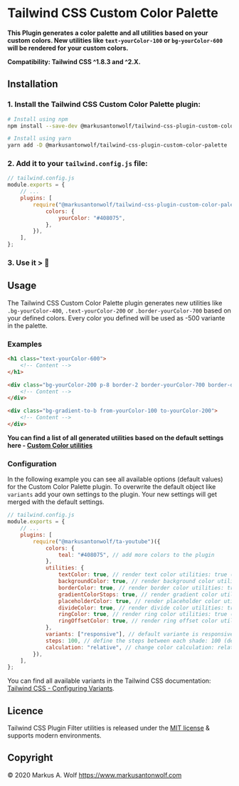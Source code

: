 # Tailwind CSS Custom Color Palette

**This Plugin generates a color palette and all utilities based on your custom colors. New utilities like `text-yourColor-100` or `bg-yourColor-600` will be rendered for your custom colors.**

**Compatibility: Tailwind CSS ^1.8.3 and ^2.X.**

## Installation

### 1. Install the Tailwind CSS Custom Color Palette plugin:

```bash
# Install using npm
npm install --save-dev @markusantonwolf/tailwind-css-plugin-custom-color-palette

# Install using yarn
yarn add -D @markusantonwolf/tailwind-css-plugin-custom-color-palette
```

### 2. Add it to your `tailwind.config.js` file:

```js
// tailwind.config.js
module.exports = {
    // ...
    plugins: [
        require("@markusantonwolf/tailwind-css-plugin-custom-color-palette")({
            colors: {
                yourColor: "#408075",
            },
        }),
    ],
};
```

### 3. Use it > 🌮

## Usage

The Tailwind CSS Custom Color Palette plugin generates new utilities like `.bg-yourColor-400`, `.text-yourColor-200` or `.border-yourColor-700` based on your defined colors. Every color you defined will be used as -500 variante in the palette.

### Examples

```html
<h1 class="text-yourColor-600">
    <!-- Content -->
</h1>
```

```html
<div class="bg-yourColor-200 p-8 border-2 border-yourColor-700 border-dashed">
    <!-- Content -->
</div>
```

```html
<div class="bg-gradient-to-b from-yourColor-100 to-yourColor-200">
    <!-- Content -->
</div>
```

**You can find a list of all generated utilities based on the default settings here - [Custom Color utilities](https://github.com/markusantonwolf/tailwind-css-plugin-custom-color-palette/blob/master/dist/custom-color-palette.css)**

### Configuration

In the following example you can see all available options (default values) for the Custom Color Palette plugin. To overwrite the default object like `variants` add your own settings to the plugin. Your new settings will get merged with the default settings.

```js
// tailwind.config.js
module.exports = {
    // ...
    plugins: [
        require("@markusantonwolf/ta-youtube")({
            colors: {
                teal: "#408075", // add more colors to the plugin
            },
            utilities: {
                textColor: true, // render text color utilities: true (default) | false
                backgroundColor: true, // render background color utilities: true (default) | false
                borderColor: true, // render border color utilities: true (default) | false
                gradientColorStops: true, // render gradient color utilities: true (default) | false
                placeholderColor: true, // render placeholder color utilities: true (default) | false
                divideColor: true, // render divide color utilities: true (default) | false
                ringColor: true, // render ring color utilities: true (default) | false
                ringOffsetColor: true, // render ring offset color utilities: true (default) | false
            },
            variants: ["responsive"], // default variante is responsive
            steps: 100, // define the steps between each shade: 100 (default) | 50
            calculation: "relative", // change color calculation: relative (default) | linear
        }),
    ],
};
```

You can find all available variants in the Tailwind CSS documentation: [Tailwind CSS - Configuring Variants](https://tailwindcss.com/docs/configuring-variants).

## Licence

Tailwind CSS Plugin Filter utilities is released under the [MIT license](https://github.com/markusantonwolf/tailwind-css-plugin-multi-columns/blob/master/licence.md) & supports modern environments.

## Copyright

© 2020 Markus A. Wolf
<https://www.markusantonwolf.com>
